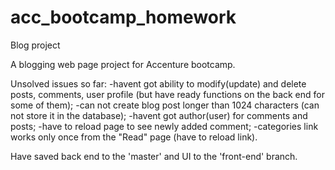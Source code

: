 # acc_bootcamp_homework
Blog project 

A blogging web page project for Accenture bootcamp. 

Unsolved issues so far:
-havent got ability to modify(update) and delete posts, comments, user profile (but have ready functions on the back end for some of them);
-can not create blog post longer than 1024 characters (can not store it in the database);
-havent got author(user) for comments and posts;
-have to reload page to see newly added comment;
-categories link works only once from the "Read" page (have to reload link).

Have saved back end to the 'master' and UI to the 'front-end' branch.



